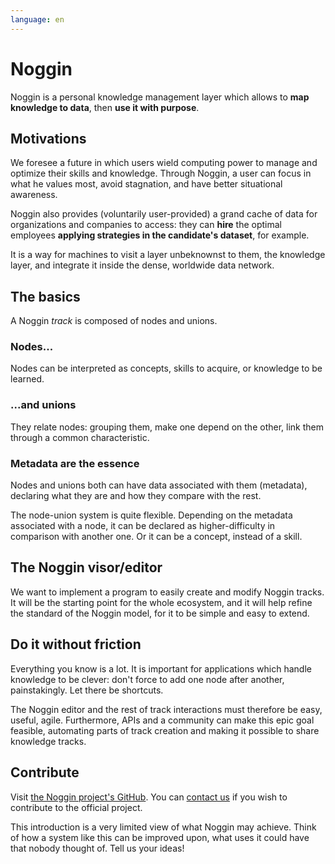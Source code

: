 ```yaml
---
language: en
---
```


# Noggin

Noggin is a personal knowledge management layer which allows to **map knowledge to data**, then **use it with purpose**.

## Motivations

We foresee a future in which users wield computing power to manage and optimize their skills and knowledge. Through Noggin, a user can focus in what he values most, avoid stagnation, and have better situational awareness. 

Noggin also provides (voluntarily user-provided) a grand cache of data for organizations and companies to access: they can **hire** the optimal employees **applying strategies in the candidate's dataset**, for example.

It is a way for machines to visit a layer unbeknownst to them, the knowledge layer, and integrate it inside the dense, worldwide data network.

## The basics

A Noggin _track_ is composed of nodes and unions.

### Nodes...
Nodes can be interpreted as concepts, skills to acquire, or knowledge to be learned.

### ...and unions
They relate nodes: grouping them, make one depend on the other, link them through a common characteristic.

### Metadata are the essence
Nodes and unions both can have data associated with them (metadata), declaring what they are and how they compare with the rest.

The node-union system is quite flexible. Depending on the metadata associated with a node, it can be declared as higher-difficulty in comparison with another one. Or it can be a concept, instead of a skill.

## The Noggin visor/editor

We want to implement a program to easily create and modify Noggin tracks. It will be the starting point for the whole ecosystem, and it will help refine the standard of the Noggin model, for it to be simple and easy to extend.

## Do it without friction
Everything you know is a lot. It is important for applications which handle knowledge to be clever: don't force to add one node after another, painstakingly. Let there be shortcuts.

The Noggin editor and the rest of track interactions must therefore be easy, useful, agile. Furthermore, APIs and a community can make this epic goal feasible, automating parts of track creation and making it possible to share knowledge tracks.

## Contribute

Visit [the Noggin project's GitHub](https://github.com/north-hackerspace/noggin). You can [contact us](./contact) if you wish to contribute to the official project.

This introduction is a very limited view of what Noggin may achieve. Think of how a system like this can be improved upon, what uses it could have that nobody thought of. Tell us your ideas!
